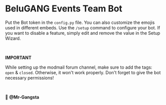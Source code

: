 # BeluGANG Events Team Bot

Put the Bot token in the `config.py` file. You can also customize the emojis used in different embeds. Use the `/setup` command to configure your bot. If you want to disable a feature, simply edit and remove the value in the Setup Wizard.

<br>

**IMPORTANT**

While setting up the modmail forum channel, make sure to add the tags: `open` & `closed`. Otherwise, it won't work properly. Don't forget to give the bot necessary permissions!

<br>

🤝  **@Mr-Gangsta**
